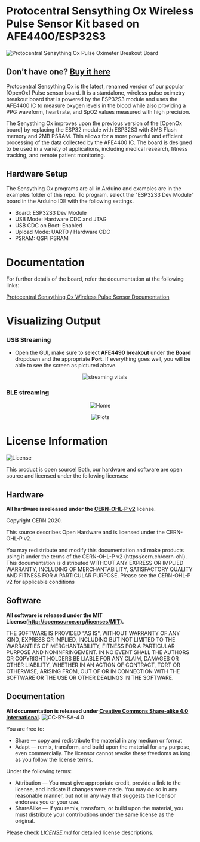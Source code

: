 Protocentral Sensything Ox Wireless Pulse Sensor Kit based on AFE4400/ESP32S3
========================================
![Protocentral Sensything Ox Pulse Oximeter Breakout Board](assets/sensything_ox.jpg)

## Don't have one? [Buy it here](https://protocentral.com/product/protocentral-sensythingox-wireless-pulse-sensor-kit-based-on-afe4400-esp32/)

Protocentral Sensything Ox is the latest, renamed version of our popular [OpenOx] Pulse sensor board. It is a standalone, wireless pulse oximetry breakout board that is powered by the ESP32S3 module and uses the AFE4400 IC to measure oxygen levels in the blood while also providing a PPG waveform, heart rate, and SpO2 values measured with high precision.

The Senysthing Ox improves upon the previous version of the [OpenOx board] by replacing the ESP32 module with ESP32S3 with 8MB Flash memory and 2MB PSRAM. This allows for a more powerful and efficient processing of the data collected by the AFE4400 IC. The board is designed to be used in a variety of applications, including medical research, fitness tracking, and remote patient monitoring.

## Hardware Setup

The Sensything Ox programs are all in Arduino and examples are in the examples folder of this repo. To program, select the "ESP32S3 Dev Module" board in the Arduino IDE with the following settings.

* Board: ESP32S3 Dev Module
* USB Mode: Hardware CDC and JTAG
* USB CDC on Boot: Enabled
* Upload Mode: UART0 / Hardware CDC
* PSRAM: QSPI PSRAM

# Documentation

For further details of the board, refer the documentation at the following links:

[Protocentral Sensything Ox Wireless Pulse Sensor Documentation](https://docs.protocentral.com/getting-started-with-openox/)

# Visualizing Output

### USB Streaming

* Open the GUI, make sure to select **AFE4490 breakout** under the **Board** dropdown and the appropriate **Port**. If everything goes well, you will be able to see the screen as pictured above.

   <center>

  ![streaming vitals](assets/sensything_ox_openview.png)

  </center>

### BLE streaming

 <center>

  ![Home](assets/home_healthypi_app.png)

  </center>

 <center>

  ![Plots](./assets/plots_healthypi_app.png)

  </center>

License Information
===================

![License](license_mark.svg)

This product is open source! Both, our hardware and software are open source and licensed under the following licenses:

Hardware
---------

**All hardware is released under the [CERN-OHL-P v2](https://ohwr.org/cern_ohl_p_v2.txt)** license.

Copyright CERN 2020.

This source describes Open Hardware and is licensed under the CERN-OHL-P v2.

You may redistribute and modify this documentation and make products
using it under the terms of the CERN-OHL-P v2 (https:/cern.ch/cern-ohl).
This documentation is distributed WITHOUT ANY EXPRESS OR IMPLIED
WARRANTY, INCLUDING OF MERCHANTABILITY, SATISFACTORY QUALITY
AND FITNESS FOR A PARTICULAR PURPOSE. Please see the CERN-OHL-P v2
for applicable conditions

Software
--------

**All software is released under the MIT License(http://opensource.org/licenses/MIT).**

THE SOFTWARE IS PROVIDED "AS IS", WITHOUT WARRANTY OF ANY KIND, EXPRESS OR IMPLIED, INCLUDING BUT NOT LIMITED TO THE WARRANTIES OF MERCHANTABILITY, FITNESS FOR A PARTICULAR PURPOSE AND NONINFRINGEMENT. IN NO EVENT SHALL THE AUTHORS OR COPYRIGHT HOLDERS BE LIABLE FOR ANY CLAIM, DAMAGES OR OTHER LIABILITY, WHETHER IN AN ACTION OF CONTRACT, TORT OR OTHERWISE, ARISING FROM, OUT OF OR IN CONNECTION WITH THE SOFTWARE OR THE USE OR OTHER DEALINGS IN THE SOFTWARE.

Documentation
-------------
**All documentation is released under [Creative Commons Share-alike 4.0 International](http://creativecommons.org/licenses/by-sa/4.0/).**
![CC-BY-SA-4.0](https://i.creativecommons.org/l/by-sa/4.0/88x31.png)

You are free to:

* Share — copy and redistribute the material in any medium or format
* Adapt — remix, transform, and build upon the material for any purpose, even commercially.
The licensor cannot revoke these freedoms as long as you follow the license terms.

Under the following terms:

* Attribution — You must give appropriate credit, provide a link to the license, and indicate if changes were made. You may do so in any reasonable manner, but not in any way that suggests the licensor endorses you or your use.
* ShareAlike — If you remix, transform, or build upon the material, you must distribute your contributions under the same license as the original.

Please check [*LICENSE.md*](LICENSE.md) for detailed license descriptions.
